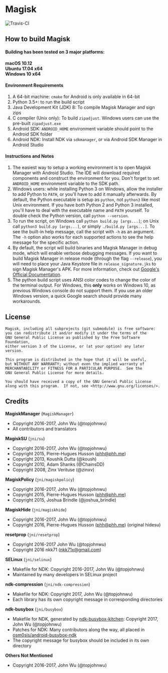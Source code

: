 # Magisk
![Travis-CI](https://api.travis-ci.org/TheComputerGuy96/Magisk.svg)

## How to build Magisk

#### Building has been tested on 3 major platforms:

**macOS 10.12**  
**Ubuntu 17.04 x64**  
**Windows 10 x64**

#### Environment Requirements

1. A 64-bit machine: `cmake` for Android is only available in 64-bit
2. Python 3.5+: to run the build script
3. Java Development Kit (JDK) 8: To compile Magisk Manager and sign zips
4. C compiler (Unix only): To build `zipadjust`. Windows users can use the pre-built `zipadjust.exe`
5. Android SDK: `ANDROID_HOME` environment variable should point to the Android SDK folder
6. Android NDK: Install NDK via `sdkmanager`, or via Android SDK Manager in Android Studio

#### Instructions and Notes

1. The easiest way to setup a working environment is to open Magisk Manager with Android Studio. The IDE will download required components and construct the environment for you. Don't forget to set `ANDROID_HOME` environment variable to the SDK path.
2. Windows users: while installing Python 3 on Windows, allow the installer to add Python to `PATH`, or you'll have to add it manually afterwards. By default, the Python executable is setup as `python`, not `python3` like most Unix environment. If you have both Python 2 and Python 3 installed, you'll have to deal with the executable name and `PATH` yourself. To double check the Python version, call `python --version`.
3. To run the script, on Windows call `python build.py [args...]`; on Unix call `python3 build.py [args...]`, or simply `./build.py [args...]`. To see the built-in help message, call the script with `-h` as an argument. The `-h` option also works for each supported actions to see the help message for the specific action.
4. By default, the script will build binaries and Magisk Manager in debug mode, which will enable verbose debugging messages. If you want to build Magisk Manager in release mode (through the flag `--release`), you will need to place your Java Keystore file in `release_signature.jks` to sign Magisk Manager's APK. For more information, check out [Google's Official Documentation](https://developer.android.com/studio/publish/app-signing.html#signing-manually).
5. The python build script uses ANSI color codes to change the color of the terminal output. For Windows, this **only** works on Windows 10, as previous Windows console do not support them. If you use an older Windows version, a quick Google search should provide many workarounds.


## License

```
Magisk, including all subprojects (git submodule) is free software:
you can redistribute it and/or modify it under the terms of the 
GNU General Public License as published by the Free Software Foundation, 
either version 3 of the License, or (at your option) any later version.

This program is distributed in the hope that it will be useful,
but WITHOUT ANY WARRANTY; without even the implied warranty of
MERCHANTABILITY or FITNESS FOR A PARTICULAR PURPOSE.  See the
GNU General Public License for more details.

You should have received a copy of the GNU General Public License
along with this program.  If not, see <http://www.gnu.org/licenses/>.
```

## Credits

**MagiskManager** (`MagiskManager`)

* Copyright 2016-2017, John Wu (@topjohnwu)
* All contributors and translators

**MagiskSU** (`jni/su`)

* Copyright 2016-2017, John Wu (@topjohnwu)
* Copyright 2015, Pierre-Hugues Husson (phh@phh.me)
* Copyright 2013, Koushik Dutta (@koush)
* Copyright 2010, Adam Shanks (@ChainsDD)
* Copyright 2008, Zinx Verituse (@zinxv)

**MagiskPolicy** (`jni/magiskpolicy`)

* Copyright 2016-2017, John Wu (@topjohnwu)
* Copyright 2015, Pierre-Hugues Husson (phh@phh.me)
* Copyright 2015, Joshua Brindle (@joshua_brindle)

**MagiskHide** (`jni/magiskhide`)

* Copyright 2016-2017, John Wu (@topjohnwu)
* Copyright 2016, Pierre-Hugues Husson (phh@phh.me) (original hidesu)

**resetprop** (`jni/resetprop`)

 * Copyright 2016-2017 John Wu (@topjohnwu)
 * Copyright 2016 nkk71 (nkk71x@gmail.com)

**SELinux** (`jni/selinux`)

* Makefile for NDK: Copyright 2016-2017, John Wu (@topjohnwu)
* Maintained by many developers in SELinux project

**ndk-compression** (`jni/ndk-compression`)

* Makefile for NDK: Copyright 2017, John Wu (@topjohnwu)
* Each library has its own copyright message in corresponding directories

**ndk-busybox** (`jni/busybox`)

* Makefile for NDK, generated by [ndk-busybox-kitchen](https://github.com/topjohnwu/ndk-busybox-kitchen): Copyright 2017, John Wu (@topjohnwu)
* Patches for NDK: Many contributors along the way, all placed in [osm0sis/android-busybox-ndk](https://github.com/osm0sis/android-busybox-ndk)
* The copyright message for busybox should be included in its own directory

**Others Not Mentioned**

* Copyright 2016-2017, John Wu (@topjohnwu)
